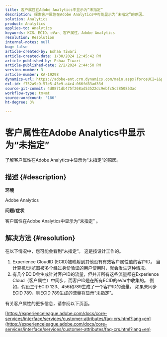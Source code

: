 ```yaml
---
title: 客户属性在Adobe Analytics中显示为“未指定”
description: 探索客户属性在Adobe Analytics中可能显示为“未指定”的原因。
solution: Analytics
product: Analytics
applies-to: Analytics
keywords: KCS、ECID、eVar、客户属性、Adobe Analytics
resolution: Resolution
internal-notes: null
bug: false
article-created-by: Eshaa Tiwari
article-created-date: 1/30/2024 12:45:42 PM
article-published-by: Eshaa Tiwari
article-published-date: 2/2/2024 2:44:50 PM
version-number: 3
article-number: KA-19298
dynamics-url: https://adobe-ent.crm.dynamics.com/main.aspx?forceUCI=1&pagetype=entityrecord&etn=knowledgearticle&id=c3dde878-6dbf-ee11-9079-6045bd006268
exl-id: f752a9c9-57e5-45e9-a4c4-066fd83ad33d
source-git-commit: 4d8871db475f268ad53522dc9ebfc5c2850853ad
workflow-type: tm+mt
source-wordcount: '186'
ht-degree: 3%

---
```


# 客户属性在Adobe Analytics中显示为“未指定”


了解客户属性在Adobe Analytics中显示为“未指定”的原因。

## 描述 {#description}


<b>环境</b>

Adobe Analytics

<b>问题/症状</b>

客户属性在Adobe Analytics中显示为“未指定” 。


## 解决方法 {#resolution}




在以下情况中，您可能会看到“未指定”。 这是按设计工作的。

1. Experience CloudID (ECID)被映射到其他没有有效客户属性值的客户ID。 当计算机/浏览器被多个经过身份验证的用户使用时，就会发生这种情况。
2. 有几个ECID会生成针对客户ID的流量，但并非所有这些流量都在Experience Cloud（客户属性）中同步，而客户ID是在所有ECID的eVar中收集的。 例如，假设三个ECID 123、456和789生成了一个客户ID的流量。 如果未同步ECID 789，则ECID 789生成的流量将显示“未指定”。




有关客户属性的更多信息，请参阅以下页面。

[https://experienceleague.adobe.com/docs/core-services/interface/services/customer-attributes/faq-crs.html?lang=en](https://experienceleague.adobe.com/docs/core-services/interface/services/customer-attributes/faq-crs.html?lang=en)
